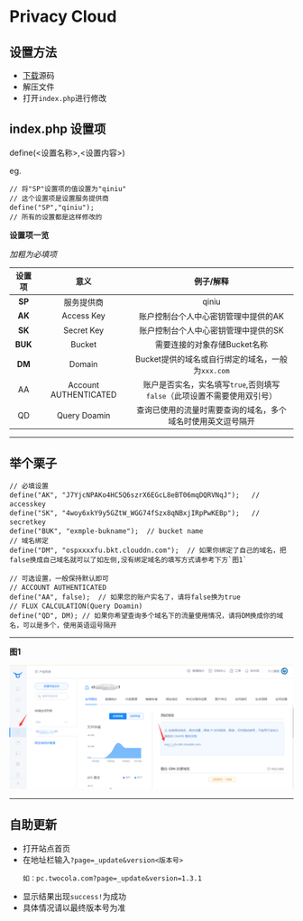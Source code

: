 # Privacy Cloud

## 设置方法

- [下载](https://github.com/jokin1999/PrivacyCloud/releases)源码
- 解压文件
- 打开`index.php`进行修改

## index.php 设置项

define(<设置名称>,<设置内容>)

eg.

```
// 将"SP"设置项的值设置为"qiniu"
// 这个设置项是设置服务提供商
define("SP","qiniu");
// 所有的设置都是这样修改的
```

**设置项一览**

*加粗为必填项*

|设置项|意义|例子/解释|
|:-:|:-:|:-:|
|**SP**|服务提供商|qiniu|
|**AK**|Access Key|账户控制台个人中心密钥管理中提供的AK|
|**SK**|Secret Key|账户控制台个人中心密钥管理中提供的SK|
|**BUK**|Bucket|需要连接的对象存储Bucket名称|
|**DM**|Domain|Bucket提供的域名或自行绑定的域名，一般为`xxx.com`|
|AA|Account AUTHENTICATED|账户是否实名，实名填写`true`,否则填写`false`（此项设置不需要使用双引号）|
|QD|Query Doamin|查询已使用的流量时需要查询的域名，多个域名时使用英文逗号隔开|

---

## 举个栗子

```
// 必填设置
define("AK", "J7YjcNPAKo4HC5Q6szrX6EGcL8eBT06mqDQRVNqJ");   // accesskey
define("SK", "4woy6xkY9y5GZtW_WGG74fSzx8qNBxjIRpPwKEBp");   // secretkey
define("BUK", "exmple-bukname");  // bucket name
// 域名绑定
define("DM", "ospxxxxfu.bkt.clouddn.com");  // 如果你绑定了自己的域名，把false换成自己域名就可以了如左侧,没有绑定域名的填写方式请参考下方`图1`

// 可选设置，一般保持默认即可
// ACCOUNT AUTHENTICATED
define("AA", false);  // 如果您的账户实名了，请将false换为true
// FLUX CALCULATION(Query Doamin)
define("QD", DM); // 如果你希望查询多个域名下的流量使用情况，请将DM换成你的域名，可以是多个，使用英语逗号隔开
```

---

**图1**

![图1](./imgs/m_1_x_x_p1.png)

---

## 自助更新

- 打开站点首页
- 在地址栏输入`?page=_update&version<版本号>`
  ```
  如：pc.twocola.com?page=_update&version=1.3.1
  ```
- 显示结果出现`success!`为成功
- 具体情况请以最终版本号为准
